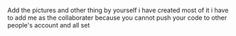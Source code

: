 Add the pictures and other thing by yourself 
i have created most of it 
i have to add me as the collaborater because you cannot push your code to other people's account 
and all set
